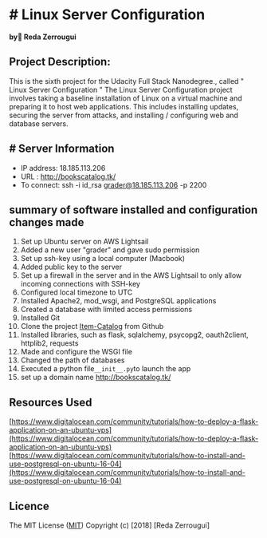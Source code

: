 # # Linux Server Configuration
**by ٌReda Zerrougui**


 ## Project  Description:

This is the sixth project for the Udacity Full Stack Nanodegree., called " Linux Server Configuration "
The Linux Server Configuration project  involves taking a baseline installation of Linux on a virtual machine and preparing it to host web applications. This includes installing updates, securing the server from attacks, and installing / configuring web and database servers.

## # Server Information

-  IP address: 18.185.113.206
- URL : http://bookscatalog.tk/
- To connect: ssh -i id_rsa grader@18.185.113.206 -p 2200



## summary of software installed and configuration changes made
1.  Set up Ubuntu server on AWS Lightsail
2.  Added a new user "grader" and gave sudo permission
3.  Set up ssh-key using a local computer (Macbook)
4.  Added public key to the server
5.  Set up a firewall in the server and in the AWS Lightsail to only allow incoming connections with SSH-key
6.  Configured local timezone to UTC
7.  Installed Apache2, mod_wsgi, and PostgreSQL applications
8.  Created a database with limited access permissions
9.  Installed Git
10.  Clone the project [Item-Catalog](https://github.com/redateur13/Item-Catalog) from Github
11.  Installed libraries, such as flask, sqlalchemy, psycopg2, oauth2client, httplib2, requests
12.  Made and configure the WSGI file 
13.  Changed the path of databases 
14.  Executed a python file`` __init__.py ``to launch the app
15. set up a domain name  http://bookscatalog.tk/


## Resources Used
[https://www.digitalocean.com/community/tutorials/how-to-deploy-a-flask-application-on-an-ubuntu-vps](https://www.digitalocean.com/community/tutorials/how-to-deploy-a-flask-application-on-an-ubuntu-vps)
[https://www.digitalocean.com/community/tutorials/how-to-install-and-use-postgresql-on-ubuntu-16-04](https://www.digitalocean.com/community/tutorials/how-to-install-and-use-postgresql-on-ubuntu-16-04)

 ## Licence

The MIT License ([MIT](https://choosealicense.com/licenses/mit/#))
Copyright (c) [2018] [Reda Zerrougui]

